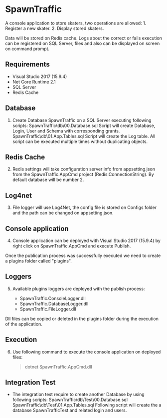 # SpawnTraffic

A console application to store skaters, two operations are allowed:
	1. Register a new skater.
	2. Display stored skaters.

Data will be stored on Redis cache.
Logs about the correct or fails execution can be registered on SQL Server, files and also can be displayed on screen on command prompt.

## Requirements
- Visual Studio 2017 (15.9.4)
- Net Core Runtime 2.1
- SQL Server
- Redis Cache

## Database

1. Create Database SpawnTraffic on a SQL Server executing following scripts:
	SpawnTraffic\db\00.Database.sql
		Script will create Database, Login, User and Schema with corresponding grants.
	SpawnTraffic\db\01.App.Tables.sql
		Script will create the Log table.
	All script can be executed multiple times without duplicating objects.

## Redis Cache

2. Redis settings will take configuration server info from appsetting.json from the SpawnTraffic.AppCmd project (Redis:ConnectionString).
	By default database will be number 2.	

## Log4net

3. File logger will use Log4Net, the config file is stored on Configs folder and the path can be changed on appsetting.json.

## Console application

4. Console application can be deployed with Visual Studio 2017 (15.9.4) by right click on SpawnTraffic.AppCmd and execute Publish.

Once the publication process was successfully executed we need to create a plugins folder called "plugins".

## Loggers

5. Available plugins loggers are deployed with the publish process:

	- SpawnTraffic.ConsoleLogger.dll
	- SpawnTraffic.DatabaseLogger.dll
	- SpawnTraffic.FileLogger.dll

Dll files can be copied or deleted in the plugins folder during the execution of the application.

## Execution

6. Use following command to execute the console application on deployed files:
	> dotnet SpawnTraffic.AppCmd.dll

## Integration Test

- The integration test require to create another Database by using following scripts:
	SpawnTraffic\db\Test\00.Database.sql
	SpawnTraffic\db\Test\01.App.Tables.sql
	Following script will create the a database SpawnTrafficTest and related login and users.
